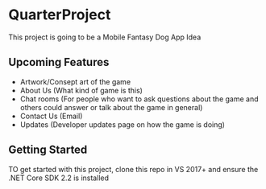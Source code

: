 # QuarterProject
This project is going to be a Mobile Fantasy Dog App Idea

## Upcoming Features
- Artwork/Consept art of the game
- About Us (What kind of game is this)
- Chat rooms (For people who want to ask questions about the game and others could answer or talk about the game in general)
- Contact Us (Email)
- Updates (Developer updates page on how the game is doing)

## Getting Started
TO get started with this project, clone this repo in VS 2017+ and ensure the .NET Core SDK 2.2 is installed
